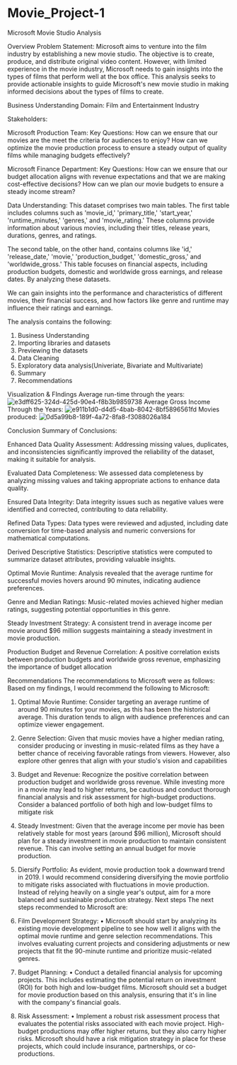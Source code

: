 # Movie_Project-1

Microsoft Movie Studio Analysis

Overview
Problem Statement: Microsoft aims to venture into the film industry by establishing a new movie studio. The objective is to create, produce, and distribute original video content. However, with limited experience in the movie industry, Microsoft needs to gain insights into the types of films that perform well at the box office. This analysis seeks to provide actionable insights to guide Microsoft's new movie studio in making informed decisions about the types of films to create.

Business Understanding
Domain: Film and Entertainment Industry

Stakeholders:

Microsoft Production Team:
Key Questions: 
How can we ensure that our movies are the meet the criteria for audiences to enjoy?
How can we optimize the movie production process to ensure a steady output of quality films while managing budgets effectively?

Microsoft Finance Department:
Key Questions: 
How can we ensure that our budget allocation aligns with revenue expectations and that we are making cost-effective decisions?
How can we plan our movie budgets to ensure a steady income stream?

Data Understanding:
This dataset comprises two main tables. The first table includes columns such as 'movie_id,' 'primary_title,' 'start_year,' 'runtime_minutes,' 'genres,' and 'movie_rating.' These columns provide information about various movies, including their titles, release years, durations, genres, and ratings.

The second table, on the other hand, contains columns like 'id,' 'release_date,' 'movie,' 'production_budget,' 'domestic_gross,' and 'worldwide_gross.' This table focuses on financial aspects, including production budgets, domestic and worldwide gross earnings, and release dates. By analyzing these datasets.

We can gain insights into the performance and characteristics of different movies, their financial success, and how factors like genre and runtime may influence their ratings and earnings.

The analysis contains the following:
1. Business Understanding
2. Importing libraries and datasets
3. Previewing the datasets
4. Data Cleaning
5. Exploratory data analysis(Univeriate, Bivariate and Multivariate)
6. Summary
7. Recommendations

Visualization & FIndings
Average run-time through the years:
![e3dff625-324d-425d-90e4-f8b3b9859738](https://github.com/Mbachia/Movie_Project-1/assets/125476762/cf183a64-4294-4c18-a054-b4fc7d986f55)
Average Gross Income Through the Years:
![e911b1d0-d4d5-4bab-8042-8bf5896561fd](https://github.com/Mbachia/Movie_Project-1/assets/125476762/bf372db1-4de0-4746-adf0-8555c868754b)
Movies produced:
![0d5a99b8-189f-4a72-8fa8-f3088026a184](https://github.com/Mbachia/Movie_Project-1/assets/125476762/5c207825-7924-450f-8aa2-9675b16ec105)

Conclusion
Summary of Conclusions:

Enhanced Data Quality Assessment:
Addressing missing values, duplicates, and inconsistencies significantly improved the reliability of the dataset, making it suitable for analysis.

Evaluated Data Completeness:
We assessed data completeness by analyzing missing values and taking appropriate actions to enhance data quality.

Ensured Data Integrity:
Data integrity issues such as negative values were identified and corrected, contributing to data reliability.

Refined Data Types:
Data types were reviewed and adjusted, including date conversion for time-based analysis and numeric conversions for mathematical computations.

Derived Descriptive Statistics:
Descriptive statistics were computed to summarize dataset attributes, providing valuable insights.

Optimal Movie Runtime:
Analysis revealed that the average runtime for successful movies hovers around 90 minutes, indicating audience preferences.

Genre and Median Ratings:
Music-related movies achieved higher median ratings, suggesting potential opportunities in this genre.

Steady Investment Strategy:
A consistent trend in average income per movie around $96 million suggests maintaining a steady investment in movie production.

Production Budget and Revenue Correlation:
A positive correlation exists between production budgets and worldwide gross revenue, emphasizing the importance of budget allocation

Recommendations
The recommendations to Microsoft were as follows:
Based on my findings, I would recommend the following to Microsoft:
1. Optimal Movie Runtime:
Consider targeting an average runtime of around 90 minutes for your movies, as this has been the historical average. This duration tends to align with audience preferences and can optimize viewer engagement.

2. Genre Selection:
Given that music movies have a higher median rating, consider producing or investing in music-related films as they have a better chance of receiving favorable ratings from viewers. However, also explore other genres that align with your studio's vision and capabilities
3. Budget and Revenue:
Recognize the positive correlation between production budget and worldwide gross revenue. While investing more in a movie may lead to higher returns, be cautious and conduct thorough financial analysis and risk assessment for high-budget productions. Consider a balanced portfolio of both high and low-budget films to mitigate risk
4. Steady Investment:
 Given that the average income per movie has been relatively stable for most years (around $96 million), Microsoft should plan for a steady investment in movie production to maintain consistent revenue. This can involve setting an annual budget for movie production.
5. Diersify Portfolio: 
As evident, movie production took a downward trend in 2019. I would recommend considering diversifying the movie portfolio to mitigate risks associated with fluctuations in movie production. Instead of relying heavily on a single year's output, aim for a more balanced and sustainable production strategy.
Next steps
The next steps recommended to Microsoft are:
1.	Film Development Strategy:
•	Microsoft should start by analyzing its existing movie development pipeline to see how well it aligns with the optimal movie runtime and genre selection recommendations. This involves evaluating current projects and considering adjustments or new projects that fit the 90-minute runtime and prioritize music-related genres.
2.	Budget Planning:
•	Conduct a detailed financial analysis for upcoming projects. This includes estimating the potential return on investment (ROI) for both high and low-budget films. Microsoft should set a budget for movie production based on this analysis, ensuring that it's in line with the company's financial goals.
3.	Risk Assessment:
•	Implement a robust risk assessment process that evaluates the potential risks associated with each movie project. High-budget productions may offer higher returns, but they also carry higher risks. Microsoft should have a risk mitigation strategy in place for these projects, which could include insurance, partnerships, or co-productions.
